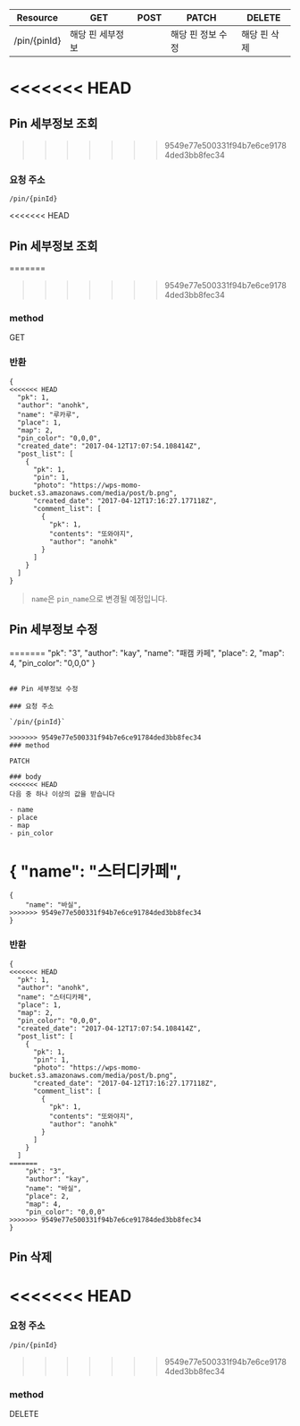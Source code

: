 | Resource     | GET       | POST | PATCH      | DELETE  |
| ------------ | --------- | ---- | ---------- | ------- |
| /pin/{pinId} | 해당 핀 세부정보 |      | 해당 핀 정보 수정 | 해당 핀 삭제 |

<<<<<<< HEAD
=======
## Pin 세부정보 조회

>>>>>>> 9549e77e500331f94b7e6ce91784ded3bb8fec34
### 요청 주소

`/pin/{pinId}`

<<<<<<< HEAD
## Pin 세부정보 조회

=======
>>>>>>> 9549e77e500331f94b7e6ce91784ded3bb8fec34
### method

GET

### 반환

```
{
<<<<<<< HEAD
  "pk": 1,
  "author": "anohk",
  "name": "루카루",
  "place": 1,
  "map": 2,
  "pin_color": "0,0,0",
  "created_date": "2017-04-12T17:07:54.108414Z",
  "post_list": [
    {
      "pk": 1,
      "pin": 1,
      "photo": "https://wps-momo-bucket.s3.amazonaws.com/media/post/b.png",
      "created_date": "2017-04-12T17:16:27.177118Z",
      "comment_list": [
        {
          "pk": 1,
          "contents": "또와야지",
          "author": "anohk"
        }
      ]
    }
  ]
}
```

> `name`은 `pin_name`으로 변경될 예정입니다.

## Pin 세부정보 수정

=======
    "pk": "3",
    "author": "kay",
    "name": "패캠 카페",
    "place": 2,
    "map": 4,
    "pin_color": "0,0,0"
}
```

## Pin 세부정보 수정

### 요청 주소

`/pin/{pinId}`

>>>>>>> 9549e77e500331f94b7e6ce91784ded3bb8fec34
### method

PATCH

### body
<<<<<<< HEAD
다음 중 하나 이상의 값을 받습니다  

- name
- place
- map
- pin_color

```
{
    "name": "스터디카페",
=======

```
{
    "name": "바실",
>>>>>>> 9549e77e500331f94b7e6ce91784ded3bb8fec34
}
```

### 반환

```
{
<<<<<<< HEAD
  "pk": 1,
  "author": "anohk",
  "name": "스터디카페",
  "place": 1,
  "map": 2,
  "pin_color": "0,0,0",
  "created_date": "2017-04-12T17:07:54.108414Z",
  "post_list": [
    {
      "pk": 1,
      "pin": 1,
      "photo": "https://wps-momo-bucket.s3.amazonaws.com/media/post/b.png",
      "created_date": "2017-04-12T17:16:27.177118Z",
      "comment_list": [
        {
          "pk": 1,
          "contents": "또와야지",
          "author": "anohk"
        }
      ]
    }
  ]
=======
    "pk": "3",
    "author": "kay",
    "name": "바실",
    "place": 2,
    "map": 4,
    "pin_color": "0,0,0"
>>>>>>> 9549e77e500331f94b7e6ce91784ded3bb8fec34
}
```

## Pin 삭제

<<<<<<< HEAD
=======
### 요청 주소

`/pin/{pinId}`

>>>>>>> 9549e77e500331f94b7e6ce91784ded3bb8fec34
### method

DELETE